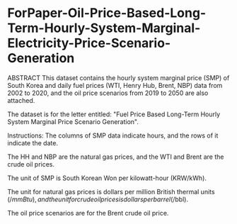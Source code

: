 # ForPaper-Oil-Price-Based-Long-Term-Hourly-System-Marginal-Electricity-Price-Scenario-Generation
ABSTRACT 
This dataset contains the hourly system marginal price (SMP) of South Korea and daily fuel prices (WTI, Henry Hub, Brent, NBP) data from 2002 to 2020, and the oil price scenarios from 2019 to 2050 are also attached.

The dataset is for the letter entitled: "Fuel Price Based Long-Term Hourly System Marginal Price Scenario Generation".

Instructions: 
The columns of SMP data indicate hours, and the rows of it indicate the date.

The HH and NBP are the natural gas prices, and the WTI and Brent are the crude oil prices.

The unit of SMP is South Korean Won per kilowatt-hour (KRW/kWh).

The unit for natural gas prices is dollars per million British thermal units ($/mmBtu), and the unit for crude oil prices is dollars per barrel ($/bbl).

The oil price scenarios are for the Brent crude oil price.
